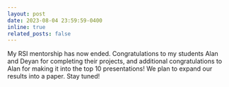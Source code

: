 ```yaml
---
layout: post
date: 2023-08-04 23:59:59-0400
inline: true
related_posts: false
---
```


My RSI mentorship has now ended. Congratulations to my students Alan and Deyan for completing their projects, and additional congratulations to Alan for making it into the top 10 presentations! We plan to expand our results into a paper. Stay tuned!